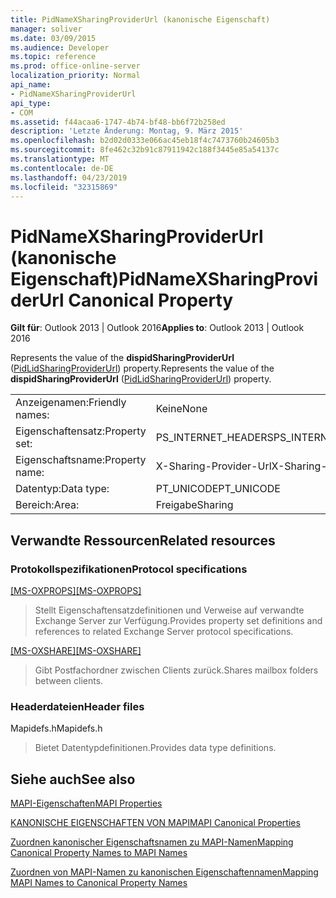 ```yaml
---
title: PidNameXSharingProviderUrl (kanonische Eigenschaft)
manager: soliver
ms.date: 03/09/2015
ms.audience: Developer
ms.topic: reference
ms.prod: office-online-server
localization_priority: Normal
api_name:
- PidNameXSharingProviderUrl
api_type:
- COM
ms.assetid: f44acaa6-1747-4b74-bf48-bb6f72b258ed
description: 'Letzte Änderung: Montag, 9. März 2015'
ms.openlocfilehash: b2d02d0333e066ac45eb18f4c7473760b24605b3
ms.sourcegitcommit: 8fe462c32b91c87911942c188f3445e85a54137c
ms.translationtype: MT
ms.contentlocale: de-DE
ms.lasthandoff: 04/23/2019
ms.locfileid: "32315869"
---
```

# <a name="pidnamexsharingproviderurl-canonical-property"></a><span data-ttu-id="4a240-103">PidNameXSharingProviderUrl (kanonische Eigenschaft)</span><span class="sxs-lookup"><span data-stu-id="4a240-103">PidNameXSharingProviderUrl Canonical Property</span></span>

  
  
<span data-ttu-id="4a240-104">**Gilt für**: Outlook 2013 | Outlook 2016</span><span class="sxs-lookup"><span data-stu-id="4a240-104">**Applies to**: Outlook 2013 | Outlook 2016</span></span> 
  
<span data-ttu-id="4a240-105">Represents the value of the **dispidSharingProviderUrl** ([PidLidSharingProviderUrl](pidlidsharingproviderurl-canonical-property.md)) property.</span><span class="sxs-lookup"><span data-stu-id="4a240-105">Represents the value of the **dispidSharingProviderUrl** ([PidLidSharingProviderUrl](pidlidsharingproviderurl-canonical-property.md)) property.</span></span>
  
|||
|:-----|:-----|
|<span data-ttu-id="4a240-106">Anzeigenamen:</span><span class="sxs-lookup"><span data-stu-id="4a240-106">Friendly names:</span></span>  <br/> |<span data-ttu-id="4a240-107">Keine</span><span class="sxs-lookup"><span data-stu-id="4a240-107">None</span></span>  <br/> |
|<span data-ttu-id="4a240-108">Eigenschaftensatz:</span><span class="sxs-lookup"><span data-stu-id="4a240-108">Property set:</span></span>  <br/> |<span data-ttu-id="4a240-109">PS_INTERNET_HEADERS</span><span class="sxs-lookup"><span data-stu-id="4a240-109">PS_INTERNET_HEADERS</span></span>  <br/> |
|<span data-ttu-id="4a240-110">Eigenschaftsname:</span><span class="sxs-lookup"><span data-stu-id="4a240-110">Property name:</span></span>  <br/> |<span data-ttu-id="4a240-111">X-Sharing-Provider-Url</span><span class="sxs-lookup"><span data-stu-id="4a240-111">X-Sharing-Provider-Url</span></span>  <br/> |
|<span data-ttu-id="4a240-112">Datentyp:</span><span class="sxs-lookup"><span data-stu-id="4a240-112">Data type:</span></span>  <br/> |<span data-ttu-id="4a240-113">PT_UNICODE</span><span class="sxs-lookup"><span data-stu-id="4a240-113">PT_UNICODE</span></span>  <br/> |
|<span data-ttu-id="4a240-114">Bereich:</span><span class="sxs-lookup"><span data-stu-id="4a240-114">Area:</span></span>  <br/> |<span data-ttu-id="4a240-115">Freigabe</span><span class="sxs-lookup"><span data-stu-id="4a240-115">Sharing</span></span>  <br/> |
   
## <a name="related-resources"></a><span data-ttu-id="4a240-116">Verwandte Ressourcen</span><span class="sxs-lookup"><span data-stu-id="4a240-116">Related resources</span></span>

### <a name="protocol-specifications"></a><span data-ttu-id="4a240-117">Protokollspezifikationen</span><span class="sxs-lookup"><span data-stu-id="4a240-117">Protocol specifications</span></span>

<span data-ttu-id="4a240-118">[[MS-OXPROPS]](https://msdn.microsoft.com/library/f6ab1613-aefe-447d-a49c-18217230b148%28Office.15%29.aspx)</span><span class="sxs-lookup"><span data-stu-id="4a240-118">[[MS-OXPROPS]](https://msdn.microsoft.com/library/f6ab1613-aefe-447d-a49c-18217230b148%28Office.15%29.aspx)</span></span>
  
> <span data-ttu-id="4a240-119">Stellt Eigenschaftensatzdefinitionen und Verweise auf verwandte Exchange Server zur Verfügung.</span><span class="sxs-lookup"><span data-stu-id="4a240-119">Provides property set definitions and references to related Exchange Server protocol specifications.</span></span>
    
<span data-ttu-id="4a240-120">[[MS-OXSHARE]](https://msdn.microsoft.com/library/e4e5bd27-d5e0-43f9-a6ea-550876724f3d%28Office.15%29.aspx)</span><span class="sxs-lookup"><span data-stu-id="4a240-120">[[MS-OXSHARE]](https://msdn.microsoft.com/library/e4e5bd27-d5e0-43f9-a6ea-550876724f3d%28Office.15%29.aspx)</span></span>
  
> <span data-ttu-id="4a240-121">Gibt Postfachordner zwischen Clients zurück.</span><span class="sxs-lookup"><span data-stu-id="4a240-121">Shares mailbox folders between clients.</span></span>
    
### <a name="header-files"></a><span data-ttu-id="4a240-122">Headerdateien</span><span class="sxs-lookup"><span data-stu-id="4a240-122">Header files</span></span>

<span data-ttu-id="4a240-123">Mapidefs.h</span><span class="sxs-lookup"><span data-stu-id="4a240-123">Mapidefs.h</span></span>
  
> <span data-ttu-id="4a240-124">Bietet Datentypdefinitionen.</span><span class="sxs-lookup"><span data-stu-id="4a240-124">Provides data type definitions.</span></span>
    
## <a name="see-also"></a><span data-ttu-id="4a240-125">Siehe auch</span><span class="sxs-lookup"><span data-stu-id="4a240-125">See also</span></span>



[<span data-ttu-id="4a240-126">MAPI-Eigenschaften</span><span class="sxs-lookup"><span data-stu-id="4a240-126">MAPI Properties</span></span>](mapi-properties.md)
  
[<span data-ttu-id="4a240-127">KANONISCHE EIGENSCHAFTEN VON MAPI</span><span class="sxs-lookup"><span data-stu-id="4a240-127">MAPI Canonical Properties</span></span>](mapi-canonical-properties.md)
  
[<span data-ttu-id="4a240-128">Zuordnen kanonischer Eigenschaftsnamen zu MAPI-Namen</span><span class="sxs-lookup"><span data-stu-id="4a240-128">Mapping Canonical Property Names to MAPI Names</span></span>](mapping-canonical-property-names-to-mapi-names.md)
  
[<span data-ttu-id="4a240-129">Zuordnen von MAPI-Namen zu kanonischen Eigenschaftennamen</span><span class="sxs-lookup"><span data-stu-id="4a240-129">Mapping MAPI Names to Canonical Property Names</span></span>](mapping-mapi-names-to-canonical-property-names.md)

